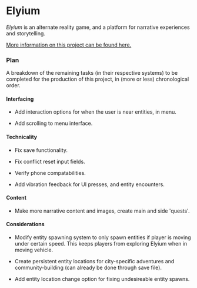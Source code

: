 # Elyium

_Elyium_ is an alternate reality game, and a platform for narrative experiences and storytelling.

[More information on this project can be found here.](http://v-os.ca/elyium)

### Plan

A breakdown of the remaining tasks (in their respective systems) to be completed for the production of this project, in (more or less) chronological order.

#### Interfacing

- Add interaction options for when the user is near entities, in menu.

- Add scrolling to menu interface.

#### Technicality

- Fix save functionality.

- Fix conflict reset input fields.

- Verify phone compatabilities.

- Add vibration feedback for UI presses, and entity encounters.

#### Content

- Make more narrative content and images, create main and side 'quests'.

#### Considerations

- Modify entity spawning system to only spawn entities if player is moving under certain speed. This keeps players from exploring Elyium when in moving vehicle.

- Create persistent entity locations for city-specific adventures and community-building (can already be done through save file).

- Add entity location change option for fixing undesireable entity spawns.